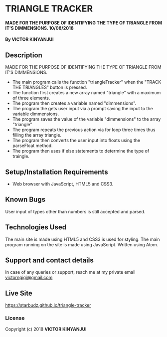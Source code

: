 # TRIANGLE TRACKER
#### MADE FOR THE PURPOSE OF IDENTIFYING THE TYPE OF TRIANGLE FROM IT'S DIMMENSIONS. 10/08/2018
#### By **VICTOR KINYANJUI**
## Description
MADE FOR THE PURPOSE OF IDENTIFYING THE TYPE OF TRIANGLE FROM IT'S DIMMENSIONS.
* The main program calls the function "triangleTracker" when the "TRACK THE TRIANGLES" button is pressed.
* The function first creates a new array named "triangle" with a maximum of three elements.
* The program then creates a variable named "dimmensions".
* The program the gets user input via a prompt saving the input to the variable dimmensions.
* The program saves the value of the variable "dimmensions" to the array "triangle"
* The program repeats the previous action via for loop three times thus filling the array triangle.
* The program then converts the user input into floats using the parseFloat method.
* The program then uses if else statements to determine the type of traingle.

## Setup/Installation Requirements
* Web browser with JavaScript, HTML5 and CSS3.
## Known Bugs
User input of types other than numbers is still accepted and parsed.
## Technologies Used
The main site is made using HTML5 and CSS3 is used for styling.
The main program running on the site is made using JavaScript.
Written using Atom.
## Support and contact details
In case of any queries or support, reach me at my private email victorngigi@gmail.com
## Live Site
https://starbudz.github.io/triangle-tracker
### License
Copyright (c) 2018 **VICTOR KINYANJUI**
